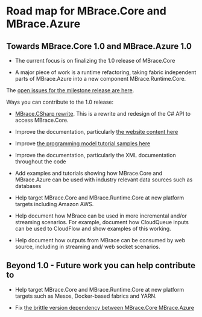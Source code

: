 # Road map for MBrace.Core and MBrace.Azure

## Towards MBrace.Core 1.0 and MBrace.Azure 1.0

* The current focus is on finalizing the 1.0 release of MBrace.Core 

* A major piece of work is a runtime refactoring, taking fabric independent parts of MBrace.Azure into a new component MBrace.Runtime.Core.

The [open issues for the milestone release are here](https://github.com/mbraceproject/MBrace.Core/milestones/1.0%20Release).

Ways you can contribute to the 1.0 release:

* [MBrace.CSharp rewrite](https://github.com/mbraceproject/MBrace.Core/issues/22). This is a rewrite and redesign of the C#
  API to access MBrace.Core.

* Improve the documentation, particularly [the website content here](https://github.com/mbraceproject/mbrace-docs/tree/master/docs/content)

* Improve [the programming model tutorial samples here](https://github.com/mbraceproject/MBrace.StarterKit/tree/master/azure/HandsOnTutorial)

* Improve the documentation, particularly the XML documentation throughout the code

* Add examples and tutorials showing how MBrace.Core and MBrace.Azure can be used with industry relevant 
  data sources such as databases
  
* Help target MBrace.Core and MBrace.Runtime.Core at new platform targets including Amazon AWS.

* Help document how MBrace can be used in more incremental and/or streaming scenarios. For example, document
  how CloudQueue inputs can be used to CloudFlow and show examples of this working.

* Help document how outputs from MBrace can be consumed by web source, including in streaming and/ web socket scenarios.

## Beyond 1.0 - Future work you can help contribute to 

* Help target MBrace.Core and MBrace.Runtime.Core at new platform targets such as Mesos, Docker-based fabrics and YARN.

* Fix [the brittle version dependency between MBrace.Core MBrace.Azure](https://github.com/mbraceproject/MBrace.Azure/issues/20)
